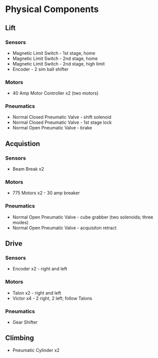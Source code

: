 # Physical Components 
## Lift
### Sensors
* Magnetic Limit Switch - 1st stage, home
* Magnetic Limit Switch - 2nd stage, home
* Magnetic Limit Switch - 2nd stage, high limit
* Encoder - 2 sim ball shifter
### Motors
* 40 Amp Motor Controller x2 (two motors)
### Pneumatics 
* Normal Closed Pneumatic Valve - shift solenoid
* Normal Closed Pneumatic Valve - 1st stage lock
* Normal Open Pneumatic Valve - brake 
## Acquistion 
### Sensors 
* Beam Break x2
### Motors 
* 775 Motors x2 - 30 amp breaker
### Pneumatics 
* Normal Open Pneumatic Valve - cube grabber (two solenoids; three modes) 
* Normal Open Pneumatic Valve - acquisiton retract
## Drive
### Sensors
* Encoder x2 - right and left
### Motors
* Talon x2 - right and left 
* Victor x4 - 2 right, 2 left; follow Talons
### Pneumatics
* Gear Shifter 
## Climbing 
* Pneumatic Cylinder x2 
